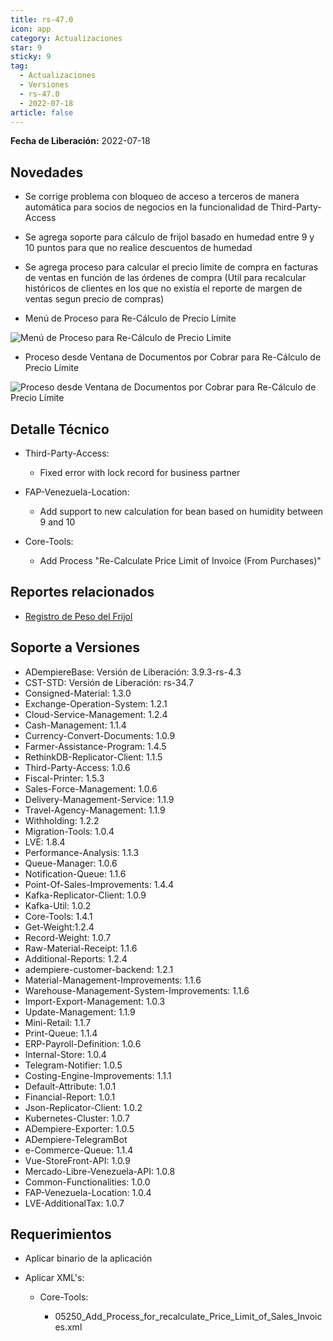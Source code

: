 ```yaml
---
title: rs-47.0
icon: app
category: Actualizaciones
star: 9
sticky: 9
tag:
  - Actualizaciones
  - Versiones
  - rs-47.0
  - 2022-07-18
article: false
---
```


**Fecha de Liberación:** 2022-07-18

## Novedades

- Se corrige problema con bloqueo de acceso a terceros de manera automática para socios de negocios en la funcionalidad de Third-Party-Access
- Se agrega soporte para cálculo de frijol basado en humedad entre 9 y 10 puntos para que no realice descuentos de humedad
- Se agrega proceso para calcular el precio límite de compra en facturas de ventas en función de las órdenes de compra (Util para recalcular históricos de clientes en los que no existía el reporte de margen de ventas segun precio de compras)

- Menú de Proceso para Re-Cálculo de Precio Límite

![Menú de Proceso para Re-Cálculo de Precio Límite](/assets/img/downloads/updates/resources/rs-47-0-reprocess-invoices-from-purchase-orders-menu.png)

- Proceso desde Ventana de Documentos por Cobrar para Re-Cálculo de Precio Límite

 ![Proceso desde Ventana de Documentos por Cobrar para Re-Cálculo de Precio Límite](/assets/img/downloads/updates/resources/rs-47-0-reprocess-invoices-from-purchase-orders-window.png)

## Detalle Técnico

- Third-Party-Access:
  
  - Fixed error with lock record for business partner

- FAP-Venezuela-Location:

  - Add support to new calculation for bean based on humidity between 9 and 10

- Core-Tools:

  - Add Process "Re-Calculate Price Limit of Invoice (From Purchases)"

## Reportes relacionados

- [Registro de Peso del Frijol](https://github.com/erpcya/Control-VEALCA/issues/79)

## Soporte a Versiones

- ADempiereBase: Versión de Liberación: 3.9.3-rs-4.3
- CST-STD: Versión de Liberación: rs-34.7
- Consigned-Material: 1.3.0
- Exchange-Operation-System: 1.2.1
- Cloud-Service-Management: 1.2.4
- Cash-Management: 1.1.4
- Currency-Convert-Documents: 1.0.9
- Farmer-Assistance-Program: 1.4.5
- RethinkDB-Replicator-Client: 1.1.5
- Third-Party-Access: 1.0.6
- Fiscal-Printer: 1.5.3
- Sales-Force-Management: 1.0.6
- Delivery-Management-Service: 1.1.9
- Travel-Agency-Management: 1.1.9
- Withholding: 1.2.2
- Migration-Tools: 1.0.4
- LVE: 1.8.4
- Performance-Analysis: 1.1.3
- Queue-Manager: 1.0.6
- Notification-Queue: 1.1.6
- Point-Of-Sales-Improvements: 1.4.4
- Kafka-Replicator-Client: 1.0.9
- Kafka-Util: 1.0.2
- Core-Tools: 1.4.1
- Get-Weight:1.2.4
- Record-Weight: 1.0.7
- Raw-Material-Receipt: 1.1.6
- Additional-Reports: 1.2.4
- adempiere-customer-backend: 1.2.1
- Material-Management-Improvements: 1.1.6
- Warehouse-Management-System-Improvements: 1.1.6
- Import-Export-Management: 1.0.3
- Update-Management: 1.1.9
- Mini-Retail: 1.1.7
- Print-Queue: 1.1.4
- ERP-Payroll-Definition: 1.0.6
- Internal-Store: 1.0.4
- Telegram-Notifier: 1.0.5
- Costing-Engine-Improvements: 1.1.1
- Default-Attribute: 1.0.1
- Financial-Report: 1.0.1
- Json-Replicator-Client: 1.0.2
- Kubernetes-Cluster: 1.0.7
- ADempiere-Exporter: 1.0.5
- ADempiere-TelegramBot
- e-Commerce-Queue: 1.1.4
- Vue-StoreFront-API: 1.0.9
- Mercado-Libre-Venezuela-API: 1.0.8
- Common-Functionalities: 1.0.0
- FAP-Venezuela-Location: 1.0.4
- LVE-AdditionalTax: 1.0.7

## Requerimientos

- Aplicar binario de la aplicación

- Aplicar XML's:

  - Core-Tools:

    - 05250_Add_Process_for_recalculate_Price_Limit_of_Sales_Invoices.xml
